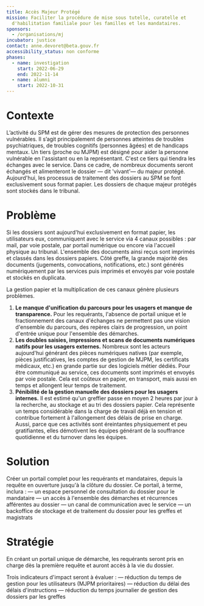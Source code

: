```yaml
---
title: Accès Majeur Protégé
mission: Faciliter la procédure de mise sous tutelle, curatelle et
  d'habilitation familiale pour les familles et les mandataires.
sponsors:
  - /organisations/mj
incubator: justice
contact: anne.devoret@beta.gouv.fr
accessibility_status: non conforme
phases:
  - name: investigation
    start: 2022-06-29
    end: 2022-11-14
  - name: alumni
    start: 2022-10-31
---
```

# **Contexte**

L’activité du SPM est de gérer des mesures de protection des personnes vulnérables. Il s’agit principalement de personnes atteintes de troubles psychiatriques, de troubles cognitifs (personnes âgées) et de handicaps mentaux. Un tiers (proche ou MJPM) est désigné pour aider la personne vulnérable en l'assistant ou en la représentant. C'est ce tiers qui tiendra les échanges avec le service. Dans ce cadre, de nombreux documents seront échangés et alimenteront le dossier — dit 'vivant'— du majeur protégé. 
Aujourd'hui, les processus de traitement des dossiers au SPM se font exclusivement sous format papier. Les dossiers de chaque majeur protégés sont stockés dans le tribunal.  

# **Problème**

Si les dossiers sont aujourd'hui exclusivement en format papier, les utilisateurs eux, communiquent avec le service via 4 canaux possibles : par mail, par voie postale, par portail numérique ou encore via l'accueil physique au tribunal. L'ensemble des documents ainsi reçus sont imprimés et classés dans les dossiers papiers. 
Côté greffe, la grande majorité des documents (jugements, convocations, notifications, etc.) sont générés numériquement par les services puis imprimés et envoyés par voie postale et stockés en duplicata. 

La gestion papier et la multiplication de ces canaux génère plusieurs problèmes. 

1. **Le manque d'unification du parcours pour les usagers et manque de transparence.** Pour les requérants, l'absence de portail unique et le fractionnement des canaux d'échanges ne permettent pas une vision d'ensemble du parcours, des repères clairs de progression, un point d'entrée unique pour l'ensemble des démarches. 
2. **Les doubles saisies, impressions et scans de documents numériques natifs pour les usagers externes.** Nombreux sont les acteurs aujourd'hui générant des pièces numériques natives (par exemple, pièces justificatives, les comptes de gestion de MJPM, les certificats médicaux, etc.) en grande partie sur des logiciels métier dédiés. Pour être communiqué au service, ces documents sont imprimés et envoyés par voie postale. Cela est coûteux en papier, en transport, mais aussi en temps et allongent leur temps de traitement.
3. **Pénibilité de la gestion manuelle des dossiers pour les usagers internes.** Il est estimé qu'un greffier passe en moyen 2 heures par jour à la recherche, au stockage et au tri des dossiers papier. Cela représente un temps considérable dans la charge de travail déjà en tension et contribue fortement à l'allongement des délais de prise en charge. Aussi, parce que ces activités sont éreintantes physiquement et peu gratifiantes, elles démotivent les équipes générant de la souffrance quotidienne et du turnover dans les équipes. 

# Solution

Créer un portail complet pour les requérants et mandataires, depuis la requête en ouverture jusqu'à la clôture du dossier. Ce portail, à terme, inclura :
﻿— un espace personnel de consultation du dossier pour le mandataire
— un accès à l'ensemble des démarches et récurrences afférentes au dossier
— un canal de communication avec le service
— un backoffice de stockage et de traitement du dossier pour les greffes et magistrats

# Stratégie

En créant un portail unique de démarche, les requérants seront pris en charge dès la première requête et auront accès à la vie du dossier.  

Trois indicateurs d'impact seront à évaluer : 
— réduction du temps de gestion pour les utilisateurs (MJPM prioritaires) 
— réduction du délai des délais d'instructions 
— réduction du temps journalier de gestion des dossiers par les greffes
